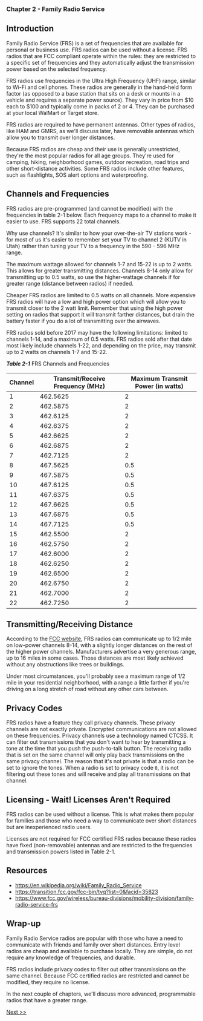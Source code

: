 ### Chapter 2 - Family Radio Service

## Introduction

Family Radio Service (FRS) is a set of frequencies that are available for personal or business use. FRS radios can be used without a license. FRS radios that are FCC compliant operate within the rules: they are restricted to a specific set of frequencies and they automatically adjust the transmission power based on the selected frequency.

FRS radios use frequencies in the Ultra High Frequency (UHF) range, similar to Wi-Fi and cell phones. These radios are generally in the hand-held form factor (as opposed to a base station that sits on a desk or mounts in a vehicle and requires a separate power source). They vary in price from $10 each to $100 and typically come in packs of 2 or 4. They can be purchased at your local WalMart or Target store.

FRS radios are required to have permanent antennas. Other types of radios, like HAM and GMRS, as we'll discuss later, have removable antennas which allow you to transmit over longer distances.

Because FRS radios are cheap and their use is generally unrestricted, they're the most popular radios for all age groups. They're used for camping, hiking, neighborhood games, outdoor recreation, road trips and other short-distance activities. Some FRS radios include other features, such as flashlights, SOS alert options and waterproofing.

## Channels and Frequencies

FRS radios are pre-programmed (and cannot be modified) with the frequencies in table 2-1 below. Each frequency maps to a channel to make it easier to use. FRS supports 22 total channels.

Why use channels? It's similar to how your over-the-air TV stations work - for most of us it's easier to remember set your TV to channel 2 (KUTV in Utah) rather than tuning your TV to a frequency in the 590 - 596 MHz range.

The maximum wattage allowed for channels 1-7 and 15-22 is up to 2 watts. This allows for greater transmitting distances. Channels 8-14 only allow for transmitting up to 0.5 watts, so use the higher-wattage channels if for greater range (distance between radios) if needed.

Cheaper FRS radios are limited to 0.5 watts on all channels. More expensive FRS radios will have a low and high power option which will allow you to transmit closer to the 2 watt limit. Remember that using the high power setting on radios that support it will transmit farther distances, but drain the battery faster if you do a lot of transmitting over the airwaves.

FRS radios sold before 2017 may have the following limitations: limited to channels 1-14, and a maximum of 0.5 watts. FRS radios sold after that date most likely include channels 1-22, and depending on the price, may transmit up to 2 watts on channels 1-7 and 15-22.

_**Table 2-1**_ FRS Channels and Frequencies

| Channel | Transmit/Receive Frequency (MHz) | Maximum Transmit Power (in watts) |
|---|---|---|
| 1 | 462.5625 | 2 |
| 2 | 462.5875 | 2 |
| 3 | 462.6125 | 2 |
| 4 | 462.6375 | 2 |
| 5 | 462.6625 | 2 |
| 6 | 462.6875 | 2 |
| 7 | 462.7125 | 2 |
| 8 | 467.5625 | 0.5 |
| 9 | 467.5875 | 0.5 |
| 10 | 467.6125 | 0.5 |
| 11 | 467.6375 | 0.5 |
| 12 | 467.6625 | 0.5 |
| 13 | 467.6875 | 0.5 |
| 14 | 467.7125 | 0.5 |
| 15 | 462.5500 | 2 |
| 16 | 462.5750 | 2 |
| 17 | 462.6000 | 2 |
| 18 | 462.6250 | 2 |
| 19 | 462.6500 | 2 |
| 20 | 462.6750 | 2 |
| 21 | 462.7000 | 2 |
| 22 | 462.7250 | 2 |

## Transmitting/Receiving Distance

According to the [FCC website](https://www.fcc.gov/wireless/bureau-divisions/mobility-division/family-radio-service-frs), FRS radios can communicate up to 1/2 mile on low-power channels 8-14, with a slightly longer distances on the rest of the higher power channels. Manufacturers advertise a very generous range, up to 16 miles in some cases. Those distances are most likely achieved without any obstructions like trees or buildings.

Under most circumstances, you'll probably see a maximum range of 1/2 mile in your residential neighborhood, with a range a little farther if you're driving on a long stretch of road without any other cars between.

## Privacy Codes

FRS radios have a feature they call privacy channels. These privacy channels are not exactly private. Encrypted communications are not allowed on these frequencies. Privacy channels use a technology named CTCSS. It can filter out transmissions that you don't want to hear by transmitting a tone at the time that you push the push-to-talk button. The receiving radio that is set on the same channel will only play back transmissions on the same privacy channel. The reason that it's not private is that a radio can be set to ignore the tones. When a radio is set to privacy code `0`, it is not filtering out these tones and will receive and play all transmissions on that channel.

## Licensing - Wait! Licenses Aren't Required

FRS radios can be used without a license. This is what makes them popular for families and those who need a way to communicate over short distances but are inexperienced radio users.

Licenses are not required for FCC certified FRS radios because these radios have fixed (non-removable) antennas and are restricted to the frequencies and transmission powers listed in Table 2-1.

## Resources

* https://en.wikipedia.org/wiki/Family_Radio_Service
* https://transition.fcc.gov/fcc-bin/tvq?list=0&facid=35823
* https://www.fcc.gov/wireless/bureau-divisions/mobility-division/family-radio-service-frs

## Wrap-up

Family Radio Service radios are popular with those who have a need to communicate with friends and family over short distances. Entry level radios are cheap and available to purchase locally. They are simple, do not require any knowledge of frequencies, and durable.

FRS radios include privacy codes to filter out other transmissions on the same channel. Because FCC certified radios are restricted and cannot be modified, they require no license.

In the next couple of chapters, we'll discuss more advanced, programmable radios that have a greater range.

[Next >>](040-chapter-03.md)
